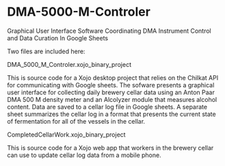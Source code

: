 # DMA-5000-M-Controler
Graphical User Interface Software Coordinating DMA Instrument Control and Data Curation In Google Sheets

Two files are included here:

DMA_5000_M_Controler.xojo_binary_project

This is source code for a Xojo desktop project that relies on the Chilkat API for communicating with Google sheets.  The sofware presents a graphical user interface for collecting daily brewery cellar data using an Anton Paar DMA 500 M density meter and an Alcolyzer module that measures alcohol content.  Data are saved to a cellar log file in Google sheets. A separate sheet summarizes the cellar log in a format that presents the current state of fermentation for all of the vessels in the cellar.

CompletedCellarWork.xojo_binary_project

This is source code for a Xojo web app that workers in the brewery cellar can use to update cellar log data from a mobile phone.
